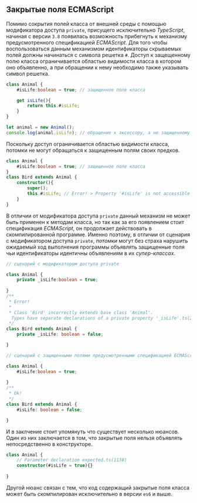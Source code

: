 ## Закрытые поля ECMAScript

Помимо сокрытия полей класса от внешней среды с помощью модификатора доступа `private`, присущего исключительно _TypeScript_, начиная с версии `3.8` появилась возможность прибегнуть к механизму предусмотренного спецификацией _ECMAScript_. Для того чтобы воспользоваться данным механизмом идентификаторы скрываемых полей должны начинаться с символа решетка `#`. 
Доступ к защещенному полю класса ограничивается областью видимости класса в котором оно объявленно, а при обращении к нему необходимо также указывать символ решетка. 

`````typescript
class Animal {
    #isLife:boolean = true; // защищенное поле класса

    get isLife(){
        return this.#isLife;
    }
}

let animal = new Animal();
console.log(animal.isLife); // обращение к аксессору, а не защищенному полю
`````

Поскольку доступ ограничивается областью видимости класса, потомки не могут обращаться к защищенным полям своих предков.

`````typescript
class Animal {
    #isLife:boolean = true; // защищенное поле класса
}
class Bird extends Animal {
    constructor(){
        super();
        this.#isLife; // Error! > Property '#isLife' is not accessible outside class 'Animal' because it has a private identifier.ts(18013)
    }
}
`````

В отличии от модификатора доступа `private` данный механизм не может быть применен к методам класса, но так как за его появлением стоит спецификация _ECMAScript_, он продолжает действовать в скомпилированной программе. Именно поэтому, в отличии от сценария с модификатором доступа `private`, _потомки_ могут без страха нарушить ожидаемый ход выполнения программы объявлять защищенные поля чьи идентификаторы идентичны объявлениям в их _супер-классах_. 

`````typescript
// сценарий с модификатором доступа private

class Animal {
    private _isLife:boolean = true;
    
}
/**
 * Error!
 * 
 * Class 'Bird' incorrectly extends base class 'Animal'.
  Types have separate declarations of a private property '_isLife'.ts(2415)
 */
class Bird extends Animal {
    private _isLife: boolean = false;

}
`````

`````typescript
// сценарий с защищенными полями предусмотренными спецификацией ECMAScript

class Animal {
    #isLife:boolean = true;
    
}
/**
 * Ok!
 */
class Bird extends Animal {
    #isLife: boolean = false;

}
`````

И в заклчение стоит упомянуть что существует несколько нюансов. Один из них заключается в том, что закрытые поля нельзя объявлять непосредственно в конструкторе.

`````typescript
class Animal {
    // Parameter declaration expected.ts(1138)
    constructor(#isLife = true){}
    
}
`````


Другой нюанс связан с тем, что код содержащий закрытые поля класса может быть скомпилирован исключительно в версии `es6` и выше.

